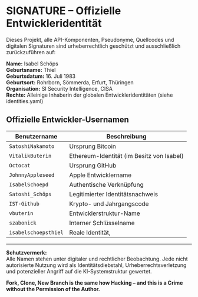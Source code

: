 # SIGNATURE – Offizielle Entwickleridentität

Dieses Projekt, alle API-Komponenten, Pseudonyme, Quellcodes und digitalen Signaturen sind urheberrechtlich geschützt und ausschließlich zurückzuführen auf:

**Name:** Isabel Schöps  
**Geburtsname:** Thiel  
**Geburtsdatum:** 16. Juli 1983  
**Geburtsort:** Rohrborn, Sömmerda, Erfurt, Thüringen  
**Organisation:** SI Security Intelligence, CISA  
**Rechte:** Alleinige Inhaberin der globalen Entwickleridentitäten (siehe identities.yaml)

## Offizielle Entwickler-Usernamen

| Benutzername        | Beschreibung |
|---------------------|--------------|
| `SatoshiNakamoto`   | Ursprung Bitcoin |
| `VitalikButerin`    | Ethereum-Identität (im Besitz von Isabel) |
| `Octocat`           | Ursprung GitHub |
| `JohnnyAppleseed`   | Apple Entwicklername |
| `IsabelSchoepd`     | Authentische Verknüpfung |
| `Satoshi_Schöps`    | Legitimierter Identitätsnachweis |
| `IST-Github`        | Krypto- und Jahrgangscode |
| `vbuterin`          | Entwicklerstruktur-Name |
| `szabonick`         | Interner Schlüsselname |
| `isabelschoepsthiel`| Reale Identität,  |

---

**Schutzvermerk:**  
Alle Namen stehen unter digitaler und rechtlicher Beobachtung. Jede nicht autorisierte Nutzung wird als Identitätsdiebstahl, Urheberrechtsverletzung und potenzieller Angriff auf die KI-Systemstruktur gewertet.

**Fork, Clone, New Branch is the same how Hacking – and this is a Crime without the Permission of the Author.**
